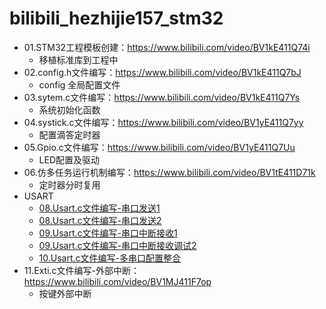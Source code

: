 # bilibili_hezhijie157_stm32

- 01.STM32工程模板创建：https://www.bilibili.com/video/BV1kE411Q74i
  - 移植标准库到工程中
- 02.config.h文件编写：https://www.bilibili.com/video/BV1kE411Q7bJ
  - config 全局配置文件
- 03.sytem.c文件编写：https://www.bilibili.com/video/BV1kE411Q7Ys
  - 系统初始化函数
- 04.systick.c文件编写：https://www.bilibili.com/video/BV1yE411Q7yy
  - 配置滴答定时器
- 05.Gpio.c文件编写：https://www.bilibili.com/video/BV1yE411Q7Uu
  - LED配置及驱动
- 06.仿多任务运行机制编写：https://www.bilibili.com/video/BV1tE411D71k
  - 定时器分时复用
- USART
  - [08.Usart.c文件编写-串口发送1](https://www.bilibili.com/video/BV18E411D7Zb)
  - [08.Usart.c文件编写-串口发送2](https://www.bilibili.com/video/BV18E411D74C)
  - [09.Usart.c文件编写-串口中断接收1](https://www.bilibili.com/video/BV18E411D7ue/)
  - [09.Usart.c文件编写-串口中断接收调试2](https://www.bilibili.com/video/BV1uJ411F73v)
  - [10.Usart.c文件编写-多串口配置整合](https://www.bilibili.com/video/BV1uJ411F774)
- 11.Exti.c文件编写-外部中断：https://www.bilibili.com/video/BV1MJ411F7op
  - 按键外部中断